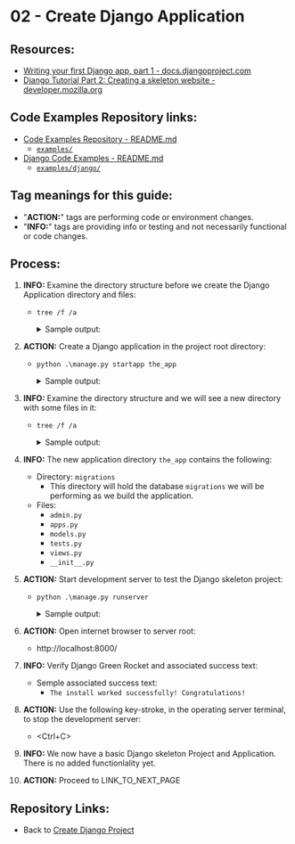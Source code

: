 # 02 - Create Django Application


## Resources:
* [Writing your first Django app, part 1 - docs.djangoproject.com](https://docs.djangoproject.com/en/4.0/intro/tutorial01/#writing-your-first-django-app-part-1)
* [Django Tutorial Part 2: Creating a skeleton website - developer.mozilla.org](https://developer.mozilla.org/en-US/docs/Learn/Server-side/Django/skeleton_website)


## Code Examples Repository links:
* [Code Examples Repository - README.md](../../../README.md)
    * [`examples/`](../../../)
* [Django Code Examples - README.md](../../README.md)
    * [`examples/django/`](../../)


## Tag meanings for this guide:
* "**ACTION:**" tags are performing code or environment changes.
* "**INFO:**" tags are providing info or testing and not necessarily functional or code changes.


## Process:
1. **INFO:** Examine the directory structure before we create the Django Application directory and files:
    * `tree /f /a`
        <details>
        <summary>Sample output:</summary>

            PS C:\Users\Bruce\Programming\examples\django\reverse> tree /f /a
            Folder PATH listing for volume OS
            Volume serial number is CC00-DD12
            C:.
            |   db.sqlite3
            |   manage.py
            |   Pipfile
            |   Pipfile.lock
            |   README.md
            |
            +---notes
            |       00_commands_and_links.md
            |       00_create_pipenv.md
            |       01_create_django_project.md
            |       02_create_django_application.md
            |
            \---the_project
                    asgi.py
                    settings.py
                    urls.py
                    wsgi.py
                    __init__.py
            
            PS C:\Users\Bruce\Programming\examples\django\reverse>
        </details>

1. **ACTION:** Create a Django application in the project root directory:
    * `python .\manage.py startapp the_app`

        <details>
        <summary>Sample output:</summary>

            PS C:\Users\Bruce\Programming\examples\django\reverse> python .\manage.py startapp the_app
            PS C:\Users\Bruce\Programming\examples\django\reverse>
        </details>

1. **INFO:** Examine the directory structure and we will see a new directory with some files in it:
    * `tree /f /a`
        <details>
        <summary>Sample output:</summary>

            PS C:\Users\Bruce\Programming\examples\django\reverse> tree /f /a
            Folder PATH listing for volume OS
            Volume serial number is CC00-DD12
            C:.
            |   db.sqlite3
            |   manage.py
            |   Pipfile
            |   Pipfile.lock
            |   README.md
            |
            +---notes
            |       00_commands_and_links.md
            |       00_create_pipenv.md
            |       01_create_django_project.md
            |       02_create_django_application.md
            |
            +---the_app
            |   |   admin.py
            |   |   apps.py
            |   |   models.py
            |   |   tests.py
            |   |   views.py
            |   |   __init__.py
            |   |
            |   \---migrations
            |           __init__.py
            |
            \---the_project
                    asgi.py
                    settings.py
                    urls.py
                    wsgi.py
                    __init__.py

            PS C:\Users\Bruce\Programming\examples\django\reverse>
        </details>

1. **INFO:** The new application directory `the_app` contains the following:
    * Directory: `migrations`
        * This directory will hold the database `migrations` we will be performing as we build the application.
    * Files:
        * `admin.py`
        * `apps.py`
        * `models.py`
        * `tests.py`
        * `views.py`
        * `__init__.py`

1. **ACTION:** Start development server to test the Django skeleton project:
    * `python .\manage.py runserver`
        <details>
        <summary>Sample output:</summary>

            PS C:\Users\Bruce\Programming\examples\django\reverse> python .\manage.py runserver
            Watching for file changes with StatReloader
            Performing system checks...

            System check identified no issues (0 silenced).

            You have 18 unapplied migration(s). Your project may not work properly until you apply the migrations for app(s): admin, auth, contenttypes, sessions.
            Run 'python manage.py migrate' to apply them.
            September 15, 2022 - 16:18:56
            Django version 4.0, using settings 'the_project.settings'
            Starting development server at http://127.0.0.1:8000/
            Quit the server with CTRL-BREAK.
        </details>

1. **ACTION:** Open internet browser to server root:
    * http://localhost:8000/

1. **INFO:** Verify Django Green Rocket and associated success text:
    * Semple associated success text:
        * `The install worked successfully! Congratulations!`

1. **ACTION:** Use the following key-stroke, in the operating server terminal, to stop the development server:
    * \<Ctrl+C\>

1. **INFO:** We now have a basic Django skeleton Project and Application. There is no added functionlality yet.

1. **ACTION:** Proceed to LINK_TO_NEXT_PAGE


## Repository Links:
* Back to [Create Django Project](./01_create_django_project.md)